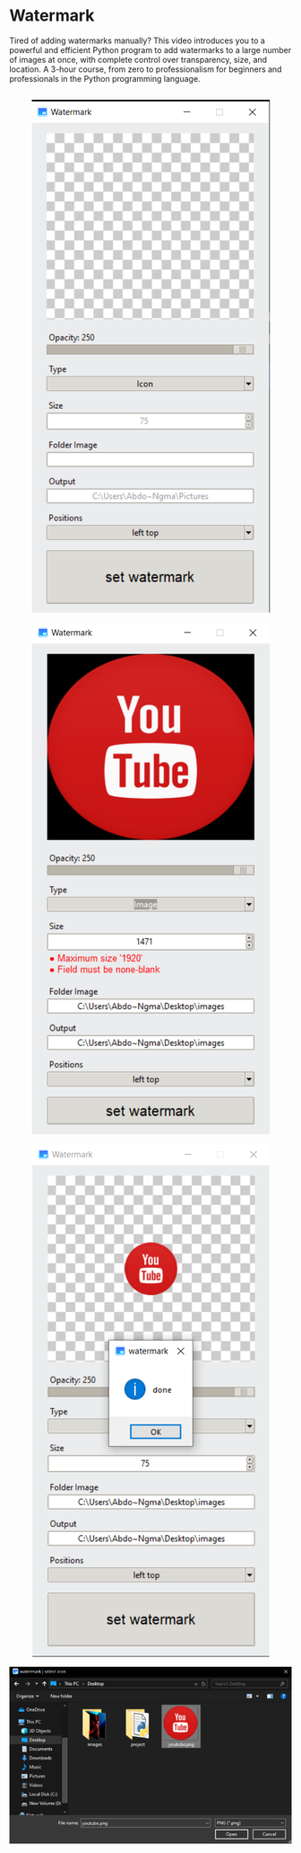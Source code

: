 # Watermark
Tired of adding watermarks manually? This video introduces you to a powerful and efficient Python program to add watermarks to a large number of images at once, with complete control over transparency, size, and location. A 3-hour course, from zero to professionalism for beginners and professionals in the Python programming language.
<style>
  img {
    margin-top: 15px;
  }
</style>
<center>
  <img src="screen_2.png" />
  <img src="screen_3.png" />
  <img src="screen_4.png" />
  <img src="screen_1.png" />
</center>
